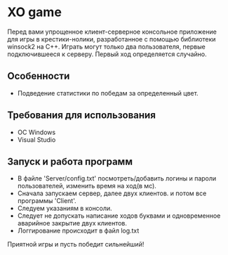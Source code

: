 # XO game

Перед вами упрощенное клиент-серверное консольное приложение для игры в крестики-нолики, разработанное с помощью библиотеки winsock2 на C++.
Играть могут только два пользователя, первые подключившееся к серверу. Первый ход определяется случайно.

## Особенности
- Подведение статистики по победам за определенный цвет.

## Требования для использования
- ОС Windows
- Visual Studio

## Запуск и работа программ
- В файле 'Server/config.txt' посмотреть/добавить логины и пароли пользователей, изменить время на ход(в мс).
- Сначала запускаем сервер, далее двух клиентов. и потом все программы 'Client'.
- Следуем указаниям в консоли.
- Следует не допускать написание ходов буквами и одновременное аварийное закрытие двух клиентов.
- Логгирование происходит в файл log.txt

Приятной игры и пусть победит сильнейший!